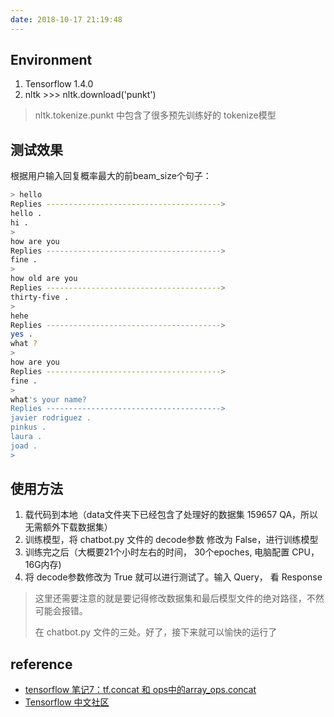 ```yaml
---
date: 2018-10-17 21:19:48
---
```



## Environment

1. Tensorflow 1.4.0
2. nltk >>> nltk.download('punkt')

> nltk.tokenize.punkt 中包含了很多预先训练好的 tokenize模型

## 测试效果

根据用户输入回复概率最大的前beam_size个句子：

```bash
> hello
Replies --------------------------------------->
hello .
hi .
>  
how are you
Replies --------------------------------------->
fine .
>  
how old are you
Replies --------------------------------------->
thirty-five .
>  
hehe
Replies --------------------------------------->
yes .
what ?
>  
how are you
Replies --------------------------------------->
fine .
>  
what's your name?
Replies --------------------------------------->
javier rodriguez .
pinkus .
laura .
joad .
>  
```

## 使用方法

1. 载代码到本地（data文件夹下已经包含了处理好的数据集 159657 QA，所以无需额外下载数据集）
2. 训练模型，将 chatbot.py 文件的 decode参数 修改为 False，进行训练模型
3. 训练完之后（大概要21个小时左右的时间， 30个epoches, 电脑配置 CPU，16G内存)
4. 将 decode参数修改为 True 就可以进行测试了。输入 Query， 看 Response

> 这里还需要注意的就是要记得修改数据集和最后模型文件的绝对路径，不然可能会报错。
>
> 在 chatbot.py 文件的三处。好了，接下来就可以愉快的运行了

## reference

- [tensorflow 笔记7：tf.concat 和 ops中的array_ops.concat][1]
- [Tensorflow 中文社区][2]

[1]: https://www.cnblogs.com/lovychen/p/9367099.html
[2]: http://www.tensorfly.cn/tfdoc/api_docs/python/array_ops.html
[3]: https://blog.csdn.net/wuzqChom/article/details/77073246

